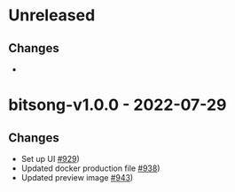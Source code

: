 # Unreleased

## Changes
- 

# bitsong-v1.0.0 - 2022-07-29

## Changes
- Set up UI [\#929](https://github.com/forbole/big-dipper-2.0-cosmos/issues/929))
- Updated docker production file [\#938](https://github.com/forbole/big-dipper-2.0-cosmos/issues/938))
- Updated preview image [\#943](https://github.com/forbole/big-dipper-2.0-cosmos/issues/943))
